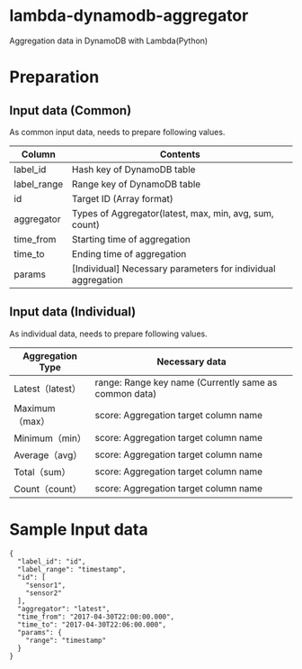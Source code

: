 # lambda-dynamodb-aggregator
Aggregation data in DynamoDB with Lambda(Python)

# Preparation
## Input data (Common)
As common input data, needs to prepare following values.

|Column|Contents|
|---|---|
|label_id|Hash key of DynamoDB table|
|label_range|Range key of DynamoDB table|
|id|Target ID (Array format)|
|aggregator|Types of Aggregator(latest, max, min, avg, sum, count)|
|time_from|Starting time of aggregation|
|time_to|Ending time of aggregation|
|params|[Individual] Necessary parameters for individual aggregation|

## Input data (Individual)
As individual data, needs to prepare following values.

|Aggregation Type|Necessary data|
|---|---|
|Latest（latest）|range: Range key name (Currently same as common data)|
|Maximum（max）|score: Aggregation target column name|
|Minimum（min）|score: Aggregation target column name|
|Average（avg）|score: Aggregation target column name|
|Total（sum）|score: Aggregation target column name|
|Count（count）|score: Aggregation target column name|

# Sample Input data

```
{
  "label_id": "id",
  "label_range": "timestamp",
  "id": [
    "sensor1",
    "sensor2"
  ],
  "aggregator": "latest",
  "time_from": "2017-04-30T22:00:00.000",
  "time_to": "2017-04-30T22:06:00.000",
  "params": {
    "range": "timestamp"
  }
}
```

